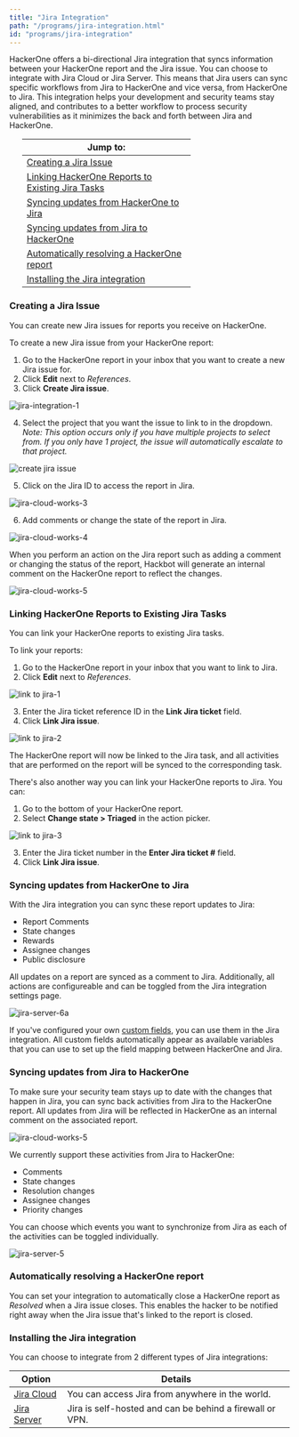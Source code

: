 ```yaml
---
title: "Jira Integration"
path: "/programs/jira-integration.html"
id: "programs/jira-integration"
---
```


<style>
.contents {
  margin-left: 1.45rem;
  margin-right: 1.45rem;
  border-radius: 0.3em;
  width: 60%;
}
</style>

HackerOne offers a bi-directional Jira integration that syncs information between your HackerOne report and the Jira issue. You can choose to integrate with Jira Cloud or Jira Server. This means that Jira users can sync specific workflows from Jira to HackerOne and vice versa, from HackerOne to Jira. This integration helps your development and security teams stay aligned, and contributes to a better workflow to process security vulnerabilities as it minimizes the back and forth between Jira and HackerOne.

<div class="background contents" markdown="1">

Jump to: |
-------- |
[Creating a Jira Issue](#creating) |
[Linking HackerOne Reports to Existing Jira Tasks](#linking) |
[Syncing updates from HackerOne to Jira](#hackerone-to-jira) |
[Syncing updates from Jira to HackerOne](#jira-to-hackerone) |
[Automatically resolving a HackerOne report](#auto-close) |
[Installing the Jira integration](#installing) |
</div>

<h3 id="creating">Creating a Jira Issue</h3>
You can create new Jira issues for reports you receive on HackerOne.

To create a new Jira issue from your HackerOne report:
1. Go to the HackerOne report in your inbox that you want to create a new Jira issue for.
2. Click **Edit** next to <i>References</i>.
3. Click **Create Jira issue**. 

![jira-integration-1](./images/jira-integration.png)

4. Select the project that you want the issue to link to in the dropdown. *Note: This option occurs only if you have multiple projects to select from. If you only have 1 project, the issue will automatically escalate to that project.*

![create jira issue](./images/create-jira.png)

5. Click on the Jira ID to access the report in Jira.

  ![jira-cloud-works-3](./images/jira-cloud-works-3.png)

6. Add comments or change the state of the report in Jira.

  ![jira-cloud-works-4](./images/jira-cloud-works-4.png)

When you perform an action on the Jira report such as adding a comment or changing the status of the report, Hackbot will generate an internal comment on the HackerOne report to reflect the changes.

  ![jira-cloud-works-5](./images/jira-cloud-works-5.png)

<h3 id="linking">Linking HackerOne Reports to Existing Jira Tasks</h3>
You can link your HackerOne reports to existing Jira tasks.

To link your reports:
1. Go to the HackerOne report in your inbox that you want to link to Jira.
2. Click **Edit** next to <i>References</i>.

![link to jira-1](./images/link-jira-1.png)

3. Enter the Jira ticket reference ID in the **Link Jira ticket** field.
4. Click **Link Jira issue**.

![link to jira-2](./images/link-jira-2.png)

The HackerOne report will now be linked to the Jira task, and all activities that are performed on the report will be synced to the corresponding task.

There's also another way you can link your HackerOne reports to Jira. You can:
1. Go to the bottom of your HackerOne report.
2. Select **Change state > Triaged** in the action picker.

![link to jira-3](./images/link-jira-3.png)

3. Enter the Jira ticket number in the **Enter Jira ticket #** field.
4. Click **Link Jira issue**.

<h3 id="hackerone-to-jira">Syncing updates from HackerOne to Jira</h3>

With the Jira integration you can sync these report updates to Jira: 
- Report Comments
- State changes
- Rewards
- Assignee changes
- Public disclosure

All updates on a report are synced as a comment to Jira. Additionally, all actions are configureable and can be toggled from the Jira integration settings page. 

![jira-server-6a](./images/jira-server-6a.png)

If you've configured your own [custom fields](/programs/custom-fields.html), you can use them in the Jira integration. All custom fields automatically appear as available variables that you can use to set up the field mapping between HackerOne and Jira.

<h3 id="jira-to-hackerone">Syncing updates from Jira to HackerOne</h3>

To make sure your security team stays up to date with the changes that happen in Jira, you can sync back activities from Jira to the HackerOne report. All updates from Jira will be reflected in HackerOne as an internal comment on the associated report. 

![jira-cloud-works-5](./images/jira-cloud-works-5.png)

We currently support these activities from Jira to HackerOne:
- Comments
- State changes
- Resolution changes
- Assignee changes
- Priority changes

You can choose which events you want to synchronize from Jira as each of the activities can be toggled individually.

![jira-server-5](./images/jira-server-jira-to-hackerone.png)

<h3 id="auto-close">Automatically resolving a HackerOne report</h3>

You can set your integration to automatically close a HackerOne report as <i>Resolved</i> when a Jira issue closes. This enables the hacker to be notified right away when the Jira issue that's linked to the report is closed.   

<h3 id="installing">Installing the Jira integration</h3>


You can choose to integrate from 2 different types of Jira integrations:

Option | Details
------ | -------
[Jira Cloud](jira-cloud-integration.html) | You can access Jira from anywhere in the world.
[Jira Server](jira-server-integration.html)| Jira is self-hosted and can be behind a firewall or VPN.
